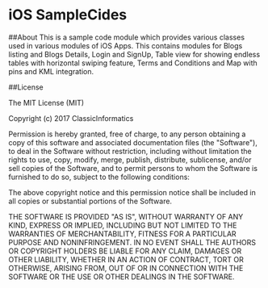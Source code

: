 # iOS SampleCides


##About
This is a sample code module which provides various classes used in various modules of iOS Apps. 
This contains modules for Blogs listing and Blogs Details, Login and SignUp, Table view for showing endless tables with horizontal swiping feature, Terms and Conditions and Map with pins and KML integration.

##License

The MIT License (MIT)

Copyright (c) 2017 ClassicInformatics

Permission is hereby granted, free of charge, to any person obtaining a copy
of this software and associated documentation files (the "Software"), to deal
in the Software without restriction, including without limitation the rights
to use, copy, modify, merge, publish, distribute, sublicense, and/or sell
copies of the Software, and to permit persons to whom the Software is
furnished to do so, subject to the following conditions:

The above copyright notice and this permission notice shall be included in all
copies or substantial portions of the Software.

THE SOFTWARE IS PROVIDED "AS IS", WITHOUT WARRANTY OF ANY KIND, EXPRESS OR
IMPLIED, INCLUDING BUT NOT LIMITED TO THE WARRANTIES OF MERCHANTABILITY,
FITNESS FOR A PARTICULAR PURPOSE AND NONINFRINGEMENT. IN NO EVENT SHALL THE
AUTHORS OR COPYRIGHT HOLDERS BE LIABLE FOR ANY CLAIM, DAMAGES OR OTHER
LIABILITY, WHETHER IN AN ACTION OF CONTRACT, TORT OR OTHERWISE, ARISING FROM,
OUT OF OR IN CONNECTION WITH THE SOFTWARE OR THE USE OR OTHER DEALINGS IN THE
SOFTWARE.

